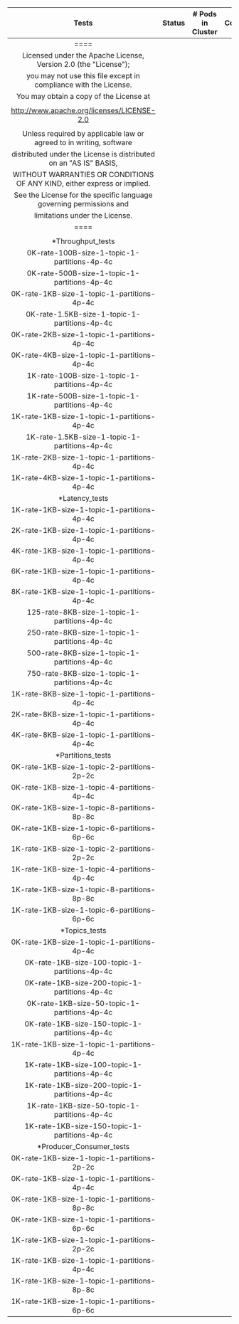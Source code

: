 |                                  Tests                                   | Status | # Pods in Cluster | Comments |
|:------------------------------------------------------------------------:|:------:|:-----------------:|:--------:|
|                                   ====                                   |        |                   |          |
|     Licensed under the Apache License, Version 2.0 (the "License");      |        |                   |          |
|     you may not use this file except in compliance with the License.     |        |                   |          |
|                 You may obtain a copy of the License at                  |        |                   |          |
|                                                                          |        |                   |          |
|                http://www.apache.org/licenses/LICENSE-2.0                |        |                   |          |
|                                                                          |        |                   |          |
|   Unless required by applicable law or agreed to in writing, software    |        |                   |          |
|    distributed under the License is distributed on an "AS IS" BASIS,     |        |                   |          |
| WITHOUT WARRANTIES OR CONDITIONS OF ANY KIND, either express or implied. |        |                   |          |
|   See the License for the specific language governing permissions and    |        |                   |          |
|                      limitations under the License.                      |        |                   |          |
|                                   ====                                   |        |                   |          |
|                                                                          |        |                   |          |
|                            *Throughput_tests                             |        |                   |          |
|               0K-rate-100B-size-1-topic-1-partitions-4p-4c               |        |                   |          |
|               0K-rate-500B-size-1-topic-1-partitions-4p-4c               |        |                   |          |
|               0K-rate-1KB-size-1-topic-1-partitions-4p-4c                |        |                   |          |
|              0K-rate-1.5KB-size-1-topic-1-partitions-4p-4c               |        |                   |          |
|               0K-rate-2KB-size-1-topic-1-partitions-4p-4c                |        |                   |          |
|               0K-rate-4KB-size-1-topic-1-partitions-4p-4c                |        |                   |          |
|               1K-rate-100B-size-1-topic-1-partitions-4p-4c               |        |                   |          |
|               1K-rate-500B-size-1-topic-1-partitions-4p-4c               |        |                   |          |
|               1K-rate-1KB-size-1-topic-1-partitions-4p-4c                |        |                   |          |
|              1K-rate-1.5KB-size-1-topic-1-partitions-4p-4c               |        |                   |          |
|               1K-rate-2KB-size-1-topic-1-partitions-4p-4c                |        |                   |          |
|               1K-rate-4KB-size-1-topic-1-partitions-4p-4c                |        |                   |          |
|                              *Latency_tests                              |        |                   |          |
|               1K-rate-1KB-size-1-topic-1-partitions-4p-4c                |        |                   |          |
|               2K-rate-1KB-size-1-topic-1-partitions-4p-4c                |        |                   |          |
|               4K-rate-1KB-size-1-topic-1-partitions-4p-4c                |        |                   |          |
|               6K-rate-1KB-size-1-topic-1-partitions-4p-4c                |        |                   |          |
|               8K-rate-1KB-size-1-topic-1-partitions-4p-4c                |        |                   |          |
|               125-rate-8KB-size-1-topic-1-partitions-4p-4c               |        |                   |          |
|               250-rate-8KB-size-1-topic-1-partitions-4p-4c               |        |                   |          |
|               500-rate-8KB-size-1-topic-1-partitions-4p-4c               |        |                   |          |
|               750-rate-8KB-size-1-topic-1-partitions-4p-4c               |        |                   |          |
|               1K-rate-8KB-size-1-topic-1-partitions-4p-4c                |        |                   |          |
|               2K-rate-8KB-size-1-topic-1-partitions-4p-4c                |        |                   |          |
|               4K-rate-8KB-size-1-topic-1-partitions-4p-4c                |        |                   |          |
|                            *Partitions_tests                             |        |                   |          |
|               0K-rate-1KB-size-1-topic-2-partitions-2p-2c                |        |                   |          |
|               0K-rate-1KB-size-1-topic-4-partitions-4p-4c                |        |                   |          |
|               0K-rate-1KB-size-1-topic-8-partitions-8p-8c                |        |                   |          |
|               0K-rate-1KB-size-1-topic-6-partitions-6p-6c                |        |                   |          |
|               1K-rate-1KB-size-1-topic-2-partitions-2p-2c                |        |                   |          |
|               1K-rate-1KB-size-1-topic-4-partitions-4p-4c                |        |                   |          |
|               1K-rate-1KB-size-1-topic-8-partitions-8p-8c                |        |                   |          |
|               1K-rate-1KB-size-1-topic-6-partitions-6p-6c                |        |                   |          |
|                              *Topics_tests                               |        |                   |          |
|               0K-rate-1KB-size-1-topic-1-partitions-4p-4c                |        |                   |          |
|              0K-rate-1KB-size-100-topic-1-partitions-4p-4c               |        |                   |          |
|              0K-rate-1KB-size-200-topic-1-partitions-4p-4c               |        |                   |          |
|               0K-rate-1KB-size-50-topic-1-partitions-4p-4c               |        |                   |          |
|              0K-rate-1KB-size-150-topic-1-partitions-4p-4c               |        |                   |          |
|               1K-rate-1KB-size-1-topic-1-partitions-4p-4c                |        |                   |          |
|              1K-rate-1KB-size-100-topic-1-partitions-4p-4c               |        |                   |          |
|              1K-rate-1KB-size-200-topic-1-partitions-4p-4c               |        |                   |          |
|               1K-rate-1KB-size-50-topic-1-partitions-4p-4c               |        |                   |          |
|              1K-rate-1KB-size-150-topic-1-partitions-4p-4c               |        |                   |          |
|                         *Producer_Consumer_tests                         |        |                   |          |
|               0K-rate-1KB-size-1-topic-1-partitions-2p-2c                |        |                   |          |
|               0K-rate-1KB-size-1-topic-1-partitions-4p-4c                |        |                   |          |
|               0K-rate-1KB-size-1-topic-1-partitions-8p-8c                |        |                   |          |
|               0K-rate-1KB-size-1-topic-1-partitions-6p-6c                |        |                   |          |
|               1K-rate-1KB-size-1-topic-1-partitions-2p-2c                |        |                   |          |
|               1K-rate-1KB-size-1-topic-1-partitions-4p-4c                |        |                   |          |
|               1K-rate-1KB-size-1-topic-1-partitions-8p-8c                |        |                   |          |
|               1K-rate-1KB-size-1-topic-1-partitions-6p-6c                |        |                   |          |


